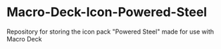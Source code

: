 # Macro-Deck-Icon-Powered-Steel
Repository for storing the icon pack "Powered Steel" made for use with Macro Deck
